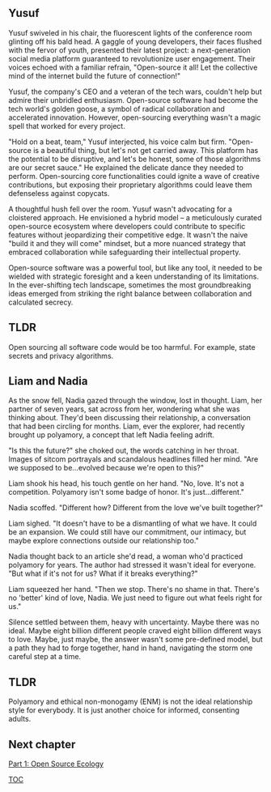 ## Yusuf
Yusuf swiveled in his chair, the fluorescent lights of the conference room glinting off his bald head. A gaggle of young developers, their faces flushed with the fervor of youth, presented their latest project: a next-generation social media platform guaranteed to revolutionize user engagement. Their voices echoed with a familiar refrain, "Open-source it all! Let the collective mind of the internet build the future of connection!"

Yusuf, the company's CEO and a veteran of the tech wars, couldn't help but admire their unbridled enthusiasm. Open-source software had become the tech world's golden goose, a symbol of radical collaboration and accelerated innovation.  However, open-sourcing everything wasn't a magic spell that worked for every project.

"Hold on a beat, team," Yusuf interjected, his voice calm but firm. "Open-source is a beautiful thing, but let's not get carried away. This platform has the potential to be disruptive, and let's be honest, some of those algorithms are our secret sauce."  He explained the delicate dance they needed to perform. Open-sourcing core functionalities could ignite a wave of creative contributions, but exposing their proprietary algorithms could leave them defenseless against copycats.

A thoughtful hush fell over the room. Yusuf wasn't advocating for a cloistered approach. He envisioned a hybrid model – a meticulously curated open-source ecosystem where developers could contribute to specific features without jeopardizing their competitive edge. It wasn't the naive "build it and they will come" mindset, but a more nuanced strategy that embraced collaboration while safeguarding their intellectual property.

Open-source software was a powerful tool, but like any tool, it needed to be wielded with strategic foresight and a keen understanding of its limitations. In the ever-shifting tech landscape, sometimes the most groundbreaking ideas emerged from striking the right balance between collaboration and calculated secrecy. 

## TLDR
Open sourcing all software code would be too harmful. For example, state secrets and privacy algorithms.

## Liam and Nadia
As the snow fell, Nadia gazed through the window, lost in thought. Liam, her partner of seven years, sat across from her, wondering what she was thinking about. They'd been discussing their relationship, a conversation that had been circling for months. Liam, ever the explorer, had recently brought up polyamory, a concept that left Nadia feeling adrift.

"Is this the future?" she choked out, the words catching in her throat. Images of sitcom portrayals and scandalous headlines filled her mind. "Are we supposed to be…evolved because we're open to this?"

Liam shook his head, his touch gentle on her hand. "No, love. It's not a competition. Polyamory isn't some badge of honor. It's just…different."

Nadia scoffed. "Different how? Different from the love we've built together?"

Liam sighed. "It doesn't have to be a dismantling of what we have. It could be an expansion. We could still have our commitment, our intimacy, but maybe explore connections outside our relationship too."

Nadia thought back to an article she'd read, a woman who'd practiced polyamory for years. The author had stressed it wasn't ideal for everyone. "But what if it's not for us? What if it breaks everything?"

Liam squeezed her hand. "Then we stop. There's no shame in that. There's no 'better' kind of love, Nadia. We just need to figure out what feels right for us."

Silence settled between them, heavy with uncertainty. Maybe there was no ideal. Maybe eight billion different people craved eight billion different ways to love. Maybe, just maybe, the answer wasn't some pre-defined model, but a path they had to forge together, hand in hand, navigating the storm one careful step at a time.   


## TLDR
Polyamory and ethical non-monogamy (ENM) is not the ideal relationship style for everybody. It is just another choice for informed, consenting adults.

## Next chapter
[Part 1: Open Source Ecology](https://pebreo.github.io/midgame/part1-ose.html)

[TOC](https://pebreo.github.io/midgame)
